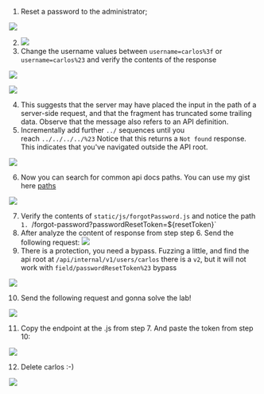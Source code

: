 1. Reset a password to the administrator;

![](PortSwigger-Solution/static/img/Pasted_image_20231206171753.png)

2. ![](PortSwigger-Solution/static/img/Pasted_image_20231206172026.png)
3. Change the username values between ```username=carlos%3f``` or ```username=carlos%23``` and verify the contents of the response

![](PortSwigger-Solution/static/img/Pasted_image_20231206172228.png)

![](PortSwigger-Solution/static/img/Pasted_image_20231206172247.png)

4. This suggests that the server may have placed the input in the path of a server-side request, and that the fragment has truncated some trailing data. Observe that the message also refers to an API definition.
5.  Incrementally add further `../` sequences until you reach `../../../../%23` Notice that this returns a `Not found` response. This indicates that you've navigated outside the API root.

![](PortSwigger-Solution/static/img/Pasted_image_20231206172519.png)

6. Now you can search for common api docs paths. You can use my gist here [paths](https://gist.github.com/rodnt/250dd33af97d228cc94cd11504abef06)

![](PortSwigger-Solution/static/img/Pasted_image_20231206172752.png)

7. Verify the contents of ```static/js/forgotPassword.js``` and notice the path `1. `/forgot-password?passwordResetToken=${resetToken}`
8. After analyze the content of response from step step 6. Send the following request:
![](PortSwigger-Solution/static/img/Pasted_image_20231206173244.png)
9. There is a protection, you need a bypass. Fuzzing a little, and find the api root at `/api/internal/v1/users/carlos` there is a `v2`, but it will not work with `field/passwordResetToken%23` bypass

![](PortSwigger-Solution/static/img/Pasted_image_20231206204310.png)

10. Send the following request and gonna solve the lab!

![](PortSwigger-Solution/static/img/Pasted_image_20231206204449.png)


11. Copy the endpoint at the .js from step 7. And paste the token from step 10:

![](PortSwigger-Solution/static/img/Pasted_image_20231206204641.png)

12. Delete carlos :-)

![](PortSwigger-Solution/static/img/Pasted_image_20231206204736.png)

